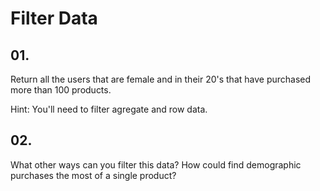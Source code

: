 # Filter Data

## 01.
Return all the users that are female and in their 20's that have purchased more than 100 products.

Hint: You'll need to filter agregate and row data.

## 02.
What other ways can you filter this data?
How could find demographic purchases the most of a single product?